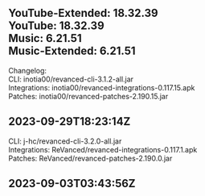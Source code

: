 YouTube-Extended: 18.32.39  
YouTube: 18.32.39  
Music: 6.21.51  
Music-Extended: 6.21.51  
---
Changelog:  
CLI: inotia00/revanced-cli-3.1.2-all.jar  
Integrations: inotia00/revanced-integrations-0.117.15.apk  
Patches: inotia00/revanced-patches-2.190.15.jar  

2023-09-29T18:23:14Z
---
CLI: j-hc/revanced-cli-3.2.0-all.jar  
Integrations: ReVanced/revanced-integrations-0.117.1.apk  
Patches: ReVanced/revanced-patches-2.190.0.jar  

2023-09-03T03:43:56Z
---  
